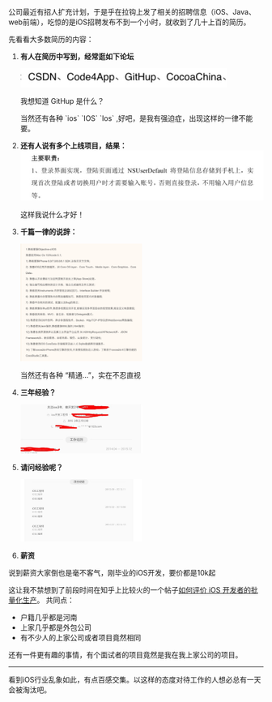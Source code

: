 公司最近有招人扩充计划，于是乎在拉钩上发了相关的招聘信息（iOS、Java、web前端），吃惊的是iOS招聘发布不到一个小时，就收到了几十上百的简历。


先看看大多数简历的内容：

1. **有人在简历中写到，经常逛如下论坛**

	<img src="./1.jpg" style="max-width:100%;"/>

   我想知道 GitHup 是什么？
   <p>当然还有各种 `ios` `IOS` `Ios` ,好吧，是我有强迫症，出现这样的一律不能要。


2. **还有人说有多个上线项目，结果：**
	<img src="./3.jpg" style="max-width:100%;"/>
	
	这样我说什么才好！

3. **千篇一律的说辞：**

	<img src="./2.jpg" style="max-width:50%;"/>

    当然还有各种 “精通...”，实在不忍直视

4. **三年经验？**

	<img src="./4.jpg" style="max-width:50%;"/>

5. **请问经验呢？**

	<img src="./6.jpg" style="max-width:50%;"/>

6. **薪资**

说到薪资大家倒也是毫不客气，刚毕业的iOS开发，要价都是10k起


这让我不禁想到了前段时间在知乎上比较火的一个帖子[如何评价 iOS 开发者的批量化生产](https://www.zhihu.com/question/38703692)。
共同点：

+ 户籍几乎都是河南
+ 上家几乎都是外包公司
+ 有不少人的上家公司或者项目竟然相同

还有一件更有趣的事情，有个面试者的项目竟然是我在我上家公司的项目。


---
看到iOS行业乱象如此，有点百感交集。以这样的态度对待工作的人想必总有一天会被淘汰吧。
